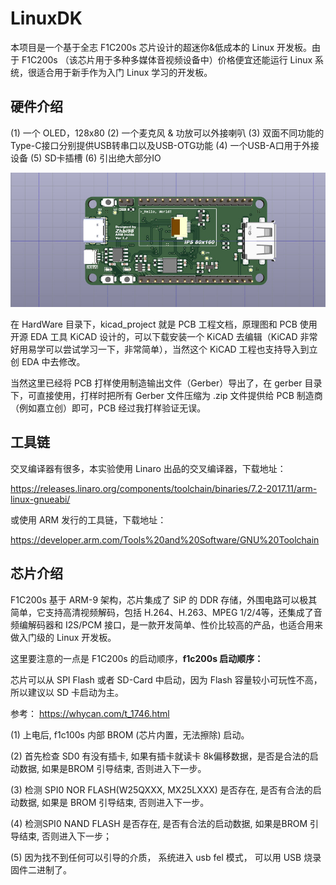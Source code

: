 # LinuxDK

本项目是一个基于全志 F1C200s 芯片设计的超迷你&低成本的 Linux 开发板。由于 F1C200s （该芯片用于多种多媒体音视频设备中）价格便宜还能运行 Linux 系统，很适合用于新手作为入门 Linux 学习的开发板。

## 硬件介绍

(1) 一个 OLED，128x80
(2) 一个麦克风 & 功放可以外接喇叭
(3) 双面不同功能的Type-C接口分别提供USB转串口以及USB-OTG功能
(4) 一个USB-A口用于外接设备
(5) SD卡插槽
(6) 引出绝大部分IO

![image.png](./20240101210614.jpg)

在 HardWare 目录下，kicad_project 就是 PCB 工程文档，原理图和 PCB 使用开源 EDA 工具 KiCAD 设计的，可以下载安装一个 KiCAD 去编辑（KiCAD 非常好用易学可以尝试学习一下，非常简单），当然这个 KiCAD 工程也支持导入到立创 EDA 中去修改。

当然这里已经将 PCB 打样使用制造输出文件（Gerber）导出了，在 gerber 目录下，可直接使用，打样时把所有 Gerber 文件压缩为 .zip 文件提供给 PCB 制造商（例如嘉立创）即可，PCB 经过我打样验证无误。

## 工具链

交叉编译器有很多，本实验使用 Linaro 出品的交叉编译器，下载地址：

https://releases.linaro.org/components/toolchain/binaries/7.2-2017.11/arm-linux-gnueabi/

或使用 ARM 发行的工具链，下载地址：

https://developer.arm.com/Tools%20and%20Software/GNU%20Toolchain

## 芯片介绍

F1C200s 基于 ARM-9 架构，芯片集成了 SiP 的 DDR 存储，外围电路可以极其简单，它支持高清视频解码，包括 H.264、H.263、MPEG 1/2/4等，还集成了音频编解码器和 I2S/PCM 接口，是一款开发简单、性价比较高的产品，也适合用来做入门级的 Linux 开发板。

这里要注意的一点是 F1C200s 的启动顺序，**f1c200s 启动顺序：**

芯片可以从 SPI Flash 或者 SD-Card 中启动，因为 Flash 容量较小可玩性不高，所以建议以 SD 卡启动为主。

参考： https://whycan.com/t_1746.html

(1) 上电后, f1c100s 内部 BROM (芯片内置，无法擦除) 启动。

(2) 首先检查 SD0 有没有插卡, 如果有插卡就读卡 8k偏移数据，是否是合法的启动数据, 如果是BROM 引导结束, 否则进入下一步。

(3) 检测 SPI0 NOR FLASH(W25QXXX, MX25LXXX) 是否存在, 是否有合法的启动数据, 如果是 BROM 引导结束, 否则进入下一步。

(4) 检测SPI0 NAND FLASH 是否存在, 是否有合法的启动数据, 如果是BROM 引导结束, 否则进入下一步；

(5) 因为找不到任何可以引导的介质， 系统进入 usb fel 模式， 可以用 USB 烧录固件二进制了。
